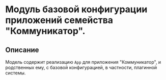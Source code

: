 # Модуль базовой конфигурации приложений семейства "Коммуникатор".

## Описание
Модель содержит реализацию `App` для приложения "Коммуникатор", и родственных ему, с базовой 
конфигурацией, в частности, плагинной системы.